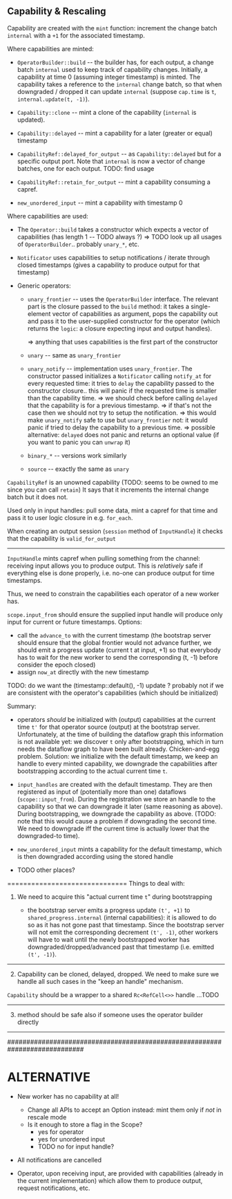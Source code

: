 
## Capability & Rescaling

Capability are created with the `mint` function: increment the change batch `internal` with a `+1` for the associated timestamp.

Where capabilities are minted:

* `OperatorBuilder::build` -- the builder has, for each output, a change batch `internal` used to keep track
   of capability changes. Initially, a capability at time 0 (assuming integer timestamp) is minted.
   The capability takes a reference to the `internal` change batch, so that when downgraded / dropped
   it can update `internal` (suppose `cap.time` is `t`, `internal.update(t, -1)`).
 
* `Capability::clone` -- mint a clone of the capability (`internal` is updated).

* `Capability::delayed` -- mint a capability for a later (greater or equal) timestamp

* `CapabilityRef::delayed_for_output` -- as `Capability::delayed` but for a specific output port.
  Note that `internal` is now a vector of change batches, one for each output. TODO: find usage
  
* `CapabilityRef::retain_for_output` -- mint a capability consuming a capref.

* `new_unordered_input` -- mint a capability with timestamp 0

Where capabilities are used:

* The `Operator::build` takes a constructor which expects a vector of capabilities (has length 1 -- TODO always ?)
  => TODO look up all usages of `OperatorBuilder`.. probably `unary_*`, etc.
  
* `Notificator` uses capabilities to setup notifications / iterate through closed timestamps
                (gives a capability to produce output for that timestamp)
       
* Generic operators:
    * `unary_frontier` -- uses the `OperatorBuilder` interface. The relevant part
       is the closure passed to the `build` method: it takes a single-element vector of capabilities
       as argument, pops the capability out and pass it to the user-supplied
       constructor for the operator (which returns the `logic`: a closure expecting input and output handles).
       
       => anything that uses capabilities is the first part of the constructor
       
    * `unary` -- same as `unary_frontier`
    
    * `unary_notify` -- implementation uses `unary_frontier`. The constructor
       passed initializes a `Notificator` calling `notify_at` for every
       requested time: it tries to `delay` the capability passed to the constructor
       closure.. this will panic if the requested time is smaller than the capability time.
       => we should check before calling `delayed` that the capability is for a previous timestamp.
       => if that's not the case then we should not try to setup the notification.
       => this would make `unary_notify` safe to use but `unary_frontier` not: it would
          panic if tried to delay the capability to a previous time.
       => possible alternative: `delayed` does not panic and returns an optional value (if you want to panic you can `unwrap` it)
       
    * `binary_*` -- versions work similarly
       
    * `source` -- exactly the same as `unary` 
                   
       
       
       
       
`CapabilityRef` is an unowned capability (TODO: seems to be owned to me since you can call `retain`)
It says that it increments the internal change batch but it does not.

Used only in input handles: pull some data, mint a capref for that time and pass it to user logic closure in e.g. `for_each`.

When creating an output session (`session` method of `InputHandle`)
it checks that the capability is `valid_for_output`

------------------------------------------------------------------------------
`InputHandle` mints capref when pulling something from the channel: receiving
input allows you to produce output. This is _relatively_ safe if everything else is done properly,
i.e. no-one can produce output for time timestamps.

Thus, we need to constrain the capabilities each operator of a new worker has.

`scope.input_from` should ensure the supplied input handle will produce only input for current or future timestamps.
Options:
* call the `advance_to` with the current timestamp (the bootstrap server should ensure that the global frontier would not advance further, we should
emit a progress update (current t at input, +1) so that everybody has to wait for the new worker to send the corresponding (t, -1) before consider the epoch closed)
* assign `now_at` directly with the new timestamp

TODO: do we want the (timestamp::default(), -1) update ? probably not if we are consistent with the operator's capabilities (which should be initialized)


Summary:
* operators _should_ be initialized with (output) capabilities at the current time `t'` for that operator source (output) at the bootstrap server.
  Unfortunately, at the time of building the dataflow graph this information is not available yet: we discover `t` only after bootstrapping, which in turn
  needs the dataflow graph to have been built already. Chicken-and-egg problem.
  Solution: we initialize with the default timestamp, we keep an handle to every minted capability, we downgrade the capabilities after bootstrapping
  according to the actual current time `t`.
  
* `input_handles` are created with the default timestamp. They are then registered as input of (potentially more than one) dataflows (`scope::input_from`).
   During the registration we store an handle to the capability so that we can downgrade it later (same reasoning as above).
   During bootstrapping, we downgrade the capability as above.
   (TODO: note that this would cause a problem if downgrading the second time. We need to downgrade iff the current time is actually lower that the downgraded-to time).
  
* `new_unordered_input` mints a capability for the default timestamp, which is then downgraded according using the stored handle 

* TODO other places?

==============================
Things to deal with:

1) We need to acquire this "actual current time `t`" during bootstrapping
  
    * the bootstrap server emits a progress update `(t', +1)` to `shared_progress.internal` (internal capabilities):
      it is allowed to do so as it has not gone past that timestamp.
      Since the bootstrap server will not emit the corresponding decrement `(t', -1)`, other workers will
      have to wait until the newly bootstrapped worker has downgraded/dropped/advanced past that timestamp (i.e. emitted `(t', -1)`).
      
------------------------------

2) Capability can be cloned, delayed, dropped. We need to make sure we handle all such cases in the "keep an handle" mechanism.

  `Capability` should be a wrapper to a shared `Rc<RefCell<>>` handle
  ...TODO

------------------------------
  
3) method should be safe also if someone uses the operator builder directly
  
------------------------------

############################################################################

ALTERNATIVE
===========

* New worker has no capability at all!
    - Change all APIs to accept an Option<Capability> instead: mint them only if *not* in rescale mode
    - Is it enough to store a flag in the Scope?
       - yes for operator 
       - yes for unordered input
       - TODO no for input handle?

* All notifications are cancelled

* Operator, upon receiving input, are provided with capabilities (already in the current implementation) which allow them
  to produce output, request notifications, etc.
  




